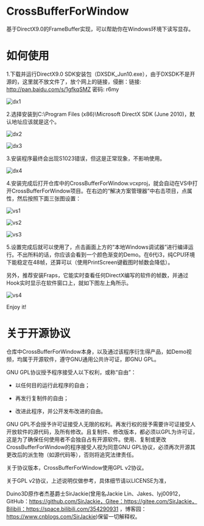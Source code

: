 # CrossBufferForWindow

基于DirectX9.0的FrameBuffer实现，可以帮助你在Windows环境下读写显存。

# 如何使用

1.下载并运行DirectX9.0 SDK安装包（DXSDK_Jun10.exe），由于DXSDK不是开源的，这里就不放文件了，放个网上的链接，侵删：链接: http://pan.baidu.com/s/1gfkqSMZ 密码: r6my

![dx1](./ImagesForReadme/dx1.png)

2.选择安装到C:\Program Files (x86)\Microsoft DirectX SDK (June 2010)，默认地址应该就是这个。

![dx2](./ImagesForReadme/dx2.png)

![dx3](./ImagesForReadme/dx3.png)

3.安装程序最终会出现S1023错误，但这是正常现象，不影响使用。

![dx4](./ImagesForReadme/dx4.png)

4.安装完成后打开仓库中的CrossBufferForWindow.vcxproj，就会自动在VS中打开CrossBufferForWindow项目。在右边的“解决方案管理器”中右击项目，点属性，然后按照下面三张图设置：

![vs1](./ImagesForReadme/vs1.png)

![vs2](./ImagesForReadme/vs2.png)

![vs3](./ImagesForReadme/vs3.png)

5.设置完成后就可以使用了，点击画面上方的“本地Windows调试器”进行编译运行。不出所料的话，你应该会看到一个颜色渐变的Demo。在6代i3，纯CPU环境下能稳定在48帧，还算可以（使用PrintScreen键截图时帧数会降低）。

另外，推荐安装Fraps，它能实时查看任何DirectX编写的软件的帧数，并通过Hook实时显示在软件窗口上，就如下图左上角所示。

![vs4](./ImagesForReadme/vs4.png)

Enjoy it!



# 关于开源协议

仓库中CrossBufferForWindow本身，以及通过该程序衍生得产品，如Demo视频，均属于开源软件，遵守GNU通用公共许可证，即GNU GPL。

GNU GPL协议授予程序接受人以下权利，或称“自由”：

- 以任何目的运行此程序的自由；

- 再发行复制件的自由；

- 改进此程序，并公开发布改进的自由。

GNU GPL不会授予许可证接受人无限的权利。再发行权的授予需要许可证接受人开放软件的源代码，及所有修改。且复制件、修改版本，都必须以GPL为许可证，这是为了确保任何使用者不会独自占有开源软件。使用、复制或更改CrossBufferForWindow的程序接受人视为同意GNU GPL协议，必须再次开源其更改后的派生物（如源代码等），否则将追究法律责任。

关于协议版本，CrossBufferForWindow使用GPL v2协议。

关于GPL v2协议，上述说明仅做参考，具体细节请以LICENSE为准，

Duino3D原作者杰基爵士SirJackie(曾用名Jackie Lin、Jakes、lyj00912，GitHub：https://github.com/SirJackie，Gitee：https://gitee.com/SirJackie，Bilibili：https://space.bilibili.com/354290931 ，博客园：https://www.cnblogs.com/SirJackie)保留一切解释权。